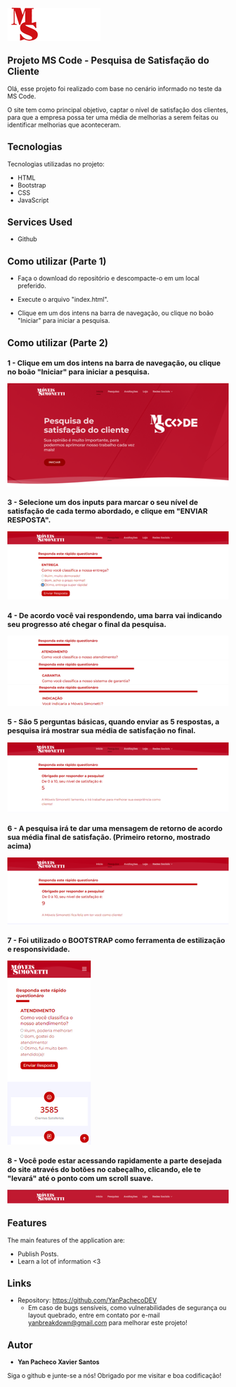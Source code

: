 
![Logo do projeto](https://github.com/YanPachecoDEV/projeto-MS-CODE/blob/master/assets/public/readme/mscode.png)


## Projeto MS Code - Pesquisa de Satisfação do Cliente

Olá, esse projeto foi realizado com base no cenário informado no teste da MS Code.


O site tem como principal objetivo, captar o nível de satisfação dos clientes, para que a empresa possa ter uma 
média de melhorias a serem feitas ou identificar melhorias que aconteceram.


## Tecnologias 

Tecnologias utilizadas no projeto:

* HTML
* Bootstrap
* CSS
* JavaScript

## Services Used

* Github


## Como utilizar (Parte 1)


* Faça o download do repositório e descompacte-o em um local preferido.
  
* Execute o arquivo "index.html".
   
* Clique em um dos intens na barra de navegação, ou clique no boão "Iniciar" para iniciar a pesquisa.


## Como utilizar (Parte 2)

### 1 - Clique em um dos intens na barra de navegação, ou clique no boão "Iniciar" para iniciar a pesquisa.

![Inicio](https://github.com/YanPachecoDEV/projeto-MS-CODE/blob/master/assets/public/readme/cabecalho.png)

### 3 - Selecione um dos inputs para marcar o seu nível de satisfação de cada termo abordado, e clique em "ENVIAR RESPOSTA".

![Posts](https://github.com/YanPachecoDEV/projeto-MS-CODE/blob/master/assets/public/readme/pesquisa3.png)

### 4 - De acordo você vai respondendo, uma barra vai indicando seu progresso até chegar o final da pesquisa.

![Progressbar1](https://github.com/YanPachecoDEV/projeto-MS-CODE/blob/master/assets/public/readme/barra1.png)
![Progressbar2](https://github.com/YanPachecoDEV/projeto-MS-CODE/blob/master/assets/public/readme/barra2.png)
![Progressbar3](https://github.com/YanPachecoDEV/projeto-MS-CODE/blob/master/assets/public/readme/barra3.png)

### 5 - São 5 perguntas básicas, quando enviar as 5 respostas, a pesquisa irá mostrar sua média de satisfação no final.

![media](https://github.com/YanPachecoDEV/projeto-MS-CODE/blob/master/assets/public/readme/pesquisa4.png)

### 6 - A pesquisa irá te dar uma mensagem de retorno de acordo sua média final de satisfação. (Primeiro retorno, mostrado acima)
![Mensagem](https://github.com/YanPachecoDEV/projeto-MS-CODE/blob/master/assets/public/readme/pesquisa5.png)


### 7 - Foi utilizado o BOOTSTRAP como ferramenta de estilização e responsividade.

![Responsividade](https://github.com/YanPachecoDEV/projeto-MS-CODE/blob/master/assets/public/readme/responsivo1.png)

### 8 - Você pode estar acessando rapidamente a parte desejada do site através do botões no cabeçalho, clicando, ele te "levará" até o ponto com um scroll suave.

![NAVbar](https://github.com/YanPachecoDEV/projeto-MS-CODE/blob/master/assets/public/readme/NAVbar.png)


## Features

The main features of the application are:
 - Publish Posts.
 - Learn a lot of information <3


## Links
  - Repository: https://github.com/YanPachecoDEV
    - Em caso de bugs sensíveis, como vulnerabilidades de segurança ou layout quebrado, entre em contato
      por e-mail yanbreakdown@gmail.com para melhorar este projeto!

   ## Autor

  * **Yan Pacheco Xavier Santos** 

  Siga o github e junte-se a nós!
  Obrigado por me visitar e boa codificação!
